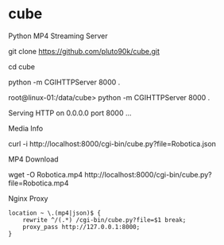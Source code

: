 # cube
Python MP4 Streaming Server


git clone https://github.com/pluto90k/cube.git

cd cube

python -m CGIHTTPServer 8000 .

root@linux-01:/data/cube> python -m CGIHTTPServer 8000 .

Serving HTTP on 0.0.0.0 port 8000 ...


Media Info

curl -i http://localhost:8000/cgi-bin/cube.py?file=Robotica.json

MP4 Download

wget -O Robotica.mp4 http://localhost:8000/cgi-bin/cube.py?file=Robotica.mp4

Nginx Proxy

	location ~ \.(mp4|json)$ {
        rewrite ^/(.*) /cgi-bin/cube.py?file=$1 break;
        proxy_pass http://127.0.0.1:8000;
    }
